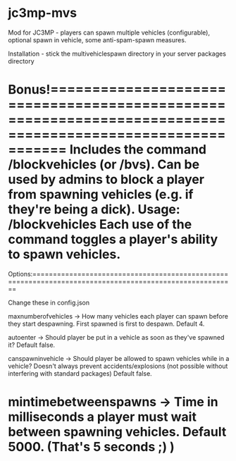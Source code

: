 # jc3mp-mvs
Mod for JC3MP - players can spawn multiple vehicles (configurable), optional spawn in vehicle, some anti-spam-spawn measures.

Installation - stick the multivehiclespawn directory in your server packages directory

Bonus!==========================================================================================================
Includes the command /blockvehicles (or /bvs).
Can be used by admins to block a player from spawning vehicles (e.g. if they're being a dick).
Usage:
/blockvehicles <playername>
Each use of the command toggles a player's ability to spawn vehicles.
================================================================================================================

Options:========================================================================================================

Change these in config.json

maxnumberofvehicles -> How many vehicles each player can spawn before they start despawning.
First spawned is first to despawn. Default 4.

autoenter -> Should player be put in a vehicle as soon as they've spawned it? Default false.

canspawninvehicle -> Should player be allowed to spawn vehicles while in a vehicle?
Doesn't always prevent accidents/explosions (not possible without interfering with standard packages)
Default false.

mintimebetweenspawns -> Time in milliseconds a player must wait between spawning vehicles.
Default 5000. (That's 5 seconds ;) )
==================================================================================================================
